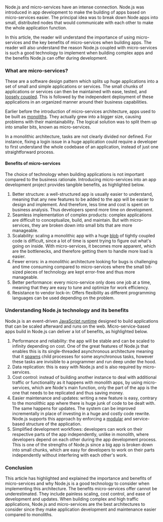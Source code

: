 Node.js and micro-services have an intense connection. Node.js was introduced in app development to make the building of apps based on micro-services easier. The principal idea was to break down Node apps into small, distributed nodes that would communicate with each other to make the whole application function.

In this article, the reader will understand the importance of using micro-services and the key benefits of micro-services when building apps. The reader will also understand the reason Node.js coupled with micro-services is such a good technology to implement when building complex apps and the benefits Node.js can offer during development.

### What are micro-services?

These are a software design pattern which splits up huge applications into a set of small and simple applications or services. The small chunks of applications or services can then be maintained with ease, tested, and [loosely coupled](https://nordicapis.com/the-difference-between-tight-coupling-and-loose-coupling/). This is followed by the independent deployment of these applications in an organized manner around their business capabilities.

Earlier before the introduction of micro-services architecture, apps used to be built as [monoliths](http://www.codingthearchitecture.com/2014/11/19/what_is_a_monolith.html). They actually grew into a bigger size, causing problems with their maintainability. The logical solution was to split them up into smaller bits, known as micro-services.

In a monolithic architecture, tasks are not clearly divided nor defined. For instance, fixing a login issue in a huge application could require a developer to first understand the whole codebase of an application, instead of just one straightforward process.

#### Benefits of micro-services

The choice of technology when building applications is not important compared to the business rationale. Introducing micro-services into an app development project provides tangible benefits, as highlighted below.

1. Better structure: a well-structured app is usually easier to understand, meaning that any new features to be added to the app will be easier to design and implement. And therefore, less time and cost is spent on business analysis. Thus developers spend more time on development.
2. Seamless implementation of complex products: complex applications are difficult to conceptualize, build, and maintain. But with micro-services, they are broken down into small bits that are more manageable.
3. Scalability: scaling a monolithic app with a huge [blob](https://developer.mozilla.org/en-US/docs/Web/API/Blob) of tightly coupled code is difficult, since a lot of time is spent trying to figure out what&#39;s going on inside. With micro-services, it becomes more apparent, which are the bottlenecks, and therefore getting them to handle more load is easier.
4. Fewer errors: in a monolithic architecture looking for bugs is challenging and time consuming compared to micro-services where the small bit-sized pieces of technology are kept error-free and thus more manageable.
5. Better performance: every micro-service only does one job at a time, meaning that they are easy to tune and optimize for work efficiency.
6. Resistance to vendor lock-in: Offers flexibility as different programming languages can be used depending on the problem.

### Understanding Node.js technology and its benefits

Node.js is an event-driven [JavaScript runtime](http://dolszewski.com/javascript/javascript-runtime-environment/) designed to build applications that can be scaled afterward and runs on the web. Micro-service-based apps build in Node.js can deliver a lot of benefits, as highlighted below.

1. Performance and reliability: the app will be stable and can be scaled to infinity depending on cost. One of the great features of Node.js that enables this is its single-threaded asynchronous architecture meaning that it [spawns](https://subscription.packtpub.com/book/application_development/9781785289583/3/ch03lvl1sec34/how-to-spawn-a-process) child processes for some asynchronous tasks, however these tasks are invisible to a programmer and run deep under the hood.
2. Data replication: this is easy with Node.js and is also required by micro-services.
3. Cost control: instead of building another instance to deal with additional traffic or functionality as it happens with monolith apps, by using micro-services, which are Node&#39;s main function, only the part of the app is the one that needs to be replicated and thus saving money.
4. Easier maintenance and updates: writing a new feature is easy, contrary to the monolithic app where there is huge junk of code to be dealt with. The same happens for updates. The system can be improved incrementally in place of investing in a huge and costly code rewrite. Node.js supports this approach by enforcing a [modular](https://www.techopedia.com/definition/25972/modular-programming) and service-based structure of the application.
5. Simplified development workflows: developers can work on their respective parts of the app independently, unlike in monolith, where developers depend on each other during the app development process. This is one of the strengths of Node.js since a big app is broken down into small chunks, which are easy for developers to work on their parts independently without interfering with each other&#39;s work.

### Conclusion

This article has highlighted and explained the importance and benefits of micro-services and why Node.js is a good technology to consider when implementing this architecture. The benefits micro-services offer cannot be underestimated. They include painless scaling, cost control, and ease of development and updates. When building complex and high traffic applications, Node.js and micro-services are the best architectures to consider since they make application development and maintenance easier compared to monoliths.